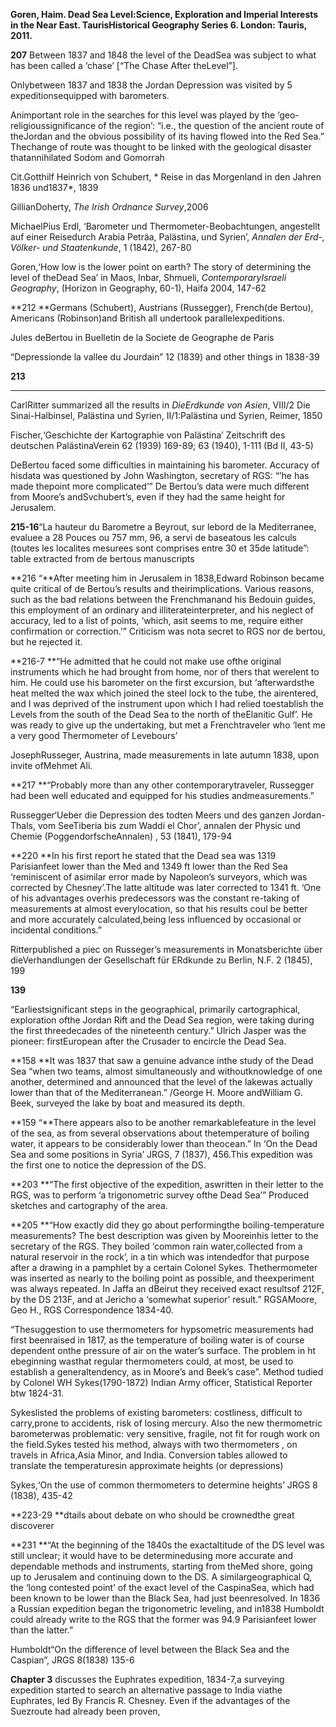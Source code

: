 **Goren, Haim. Dead Sea Level:Science, Exploration and Imperial Interests in the Near East. TaurisHistorical Geography Series 6. London: Tauris, 2011.**

 

**207** Between 1837 and 1848 the level of the DeadSea was subject to what has been called a ‘chase’ [“The Chase After theLevel”].

 

Onlybetween 1837 and 1838 the Jordan Depression was visited by 5 expeditionsequipped with barometers.

 

Animportant role in the searches for this level was played by the ‘geo-religioussignificance of the region’: “i.e., the question of the ancient route of theJordan and the obvious possibility of its having flowed into the Red Sea.” Thechange of route was thought to be linked with the geological disaster thatannihilated Sodom and Gomorrah

 

Cit.Gotthilf Heinrich von Schubert, * Reise in das Morgenland in den Jahren 1836 und1837*, 1839

GillianDoherty, *The Irish Ordnance Survey*,2006

MichaelPius Erdl, ‘Barometer und Thermometer-Beobachtungen, angestellt auf einer Reisedurch Arabia Peträa, Palästina, und Syrien’, *Annalen der Erd-, Völker- und Staatenkunde*, 1 (1842), 267-80

Goren,‘How low is the lower point on earth? The story of determining the level of theDead Sea’ in Maos, Inbar, Shmueli, *ContemporaryIsraeli Geography*, (Horizon in Geography, 60-1), Haifa 2004, 147-62

 

**212 **Germans (Schubert), Austrians (Russegger), French(de Bertou), Americans (Robinson)and British all undertook parallelexpeditions.

 

Jules deBertou in Buelletin de la Societe de Geographe de Paris

“Depressionde la vallee du Jourdain” 12 (1839) and other things in 1838-39 

 

**213**

** **

CarlRitter summarized all the results in *DieErdkunde von Asien*, VIII/2 Die Sinai-Halbinsel, Palästina und Syrien, II/1:Palästina und Syrien, Reimer, 1850

Fischer,‘Geschichte der Kartographie von Palästina’ Zeitschrift des deutschen PalästinaVerein 62 (1939) 169-89; 63 (1940), 1-111 (Bd II, 43-5)

 

DeBertou faced some difficulties in maintaining his barometer. Accuracy of hisdata was questioned by John Washington, secretary of RGS: “’he has made thepoint more complicated’” De Bertou’s data were much different from Moore’s andSvchubert’s, even if they had the same height for Jerusalem.

 

**215-16**“La hauteur du Barometre a Beyrout, sur lebord de la Mediterranee, evaluee a 28 Pouces ou 757 mm, 96, a servi de baseatous les calculs (toutes les localites mesurees sont comprises entre 30 et 35de latitude”: table extracted from de bertous manuscripts

 

**216 “**After meeting him in Jerusalem in 1838,Edward Robinson became quite critical of de Bertou’s results and theirimplications. Various reasons, such as the bad relations between the Frenchmanand his Bedouin guides, this employment of an ordinary and illiterateinterpreter, and his neglect of accuracy, led to a list of points, ‘which, asit seems to me, require either confirmation or correction.’” Criticism was nota secret to RGS nor de bertou, but he rejected it.

 

**216-7 **“He admitted that he could not make use ofthe original instruments which he had brought from home, nor of thers that werelent to him. He could use his barometer on the first excursion, but ‘afterwardsthe heat melted the wax which joined the steel lock to the tube, the airentered, and I was deprived of the instrument upon which I had relied toestablish the Levels from the south of the Dead Sea to the north of theElanitic Gulf’. He was ready to give up the undertaking, but met a Frenchtraveler who ‘lent me a very good Thermometer of Levebours’

 

JosephRusseger, Austrina, made measurements in late autumn 1838, upon invite ofMehmet Ali. 

**217 **“Probably more than any other contemporarytraveler, Russegger had been well educated and equipped for his studies andmeasurements.”

 

Russegger‘Ueber die Depression des todten Meers und des ganzen Jordan-Thals, vom SeeTiberia bis zum Waddi el Chor’, annalen der Physic und Chemie (PoggendorfscheAnnalen) , 53 (1841), 179-94

 

**220 **In his first report  he stated that the Dead sea was 1319 Parisianfeet lower than the Med and 1349 ft lower than the Red Sea ‘reminiscent of asimilar error made by Napoleon’s surveyors, which was corrected by Chesney’.The latte altitude was later corrected to 1341 ft. ‘One of his advantages overhis predecessors was the constant re-taking of measurements at almost everylocation, so that his results coul be better and more accurately calculated,being less influenced by occasional or incidental conditions.”

 

Ritterpublished a piec on Russeger’s measurements in Monatsberichte über dieVerhandlungen der Gesellschaft für ERdkunde zu Berlin, N.F. 2 (1845), 199

 

**139**

“Earliestsignificant steps in the geographical, primarily cartographical, exploration ofthe Jordan Rift and the Dead Sea region, were taking during the first threedecades of the nineteenth century.” Ulrich Jasper was the pioneer: firstEuropean after the Crusader to encircle the Dead Sea.

 

**158 **It was 1837 that saw a genuine advance inthe study of the Dead Sea “when two teams, almost simultaneously and withoutknowledge of one another, determined and announced that the level of the lakewas actually lower than that of the Mediterranean.” /George H. Moore andWilliam G. Beek, surveyed the lake by boat and measured its depth.

 

**159 “**There appears also to be another remarkablefeature in the level of the sea, as from several observations about thetemperature of boiling water, it appears to be considerably lower than theocean.” In ‘On the Dead Sea and some positions in Syria’ JRGS, 7 (1837), 456.This expedition was the first one to notice the depression of the DS.

 

**203 **“The first objective of the expedition, aswritten in their letter to the RGS, was to perform ‘a trigonometric survey ofthe Dead Sea’” Produced sketches and cartography of the area.

 

**205 **“How exactly did they go about performingthe boiling-temperature measurements? The best description was given by Mooreinhis letter to the secretary of the RGS. They boiled ‘common rain water,collected from a natural reservoir in the rock’, in a tin which was intendedfor that purpose after a drawing in a pamphlet by a certain Colonel Sykes. Thethermometer was inserted as nearly to the boiling point as possible, and theexperiment was always repeated. In Jaffa an dBeirut they received exact resultsof 212F, by the DS 213F, and at Jericho a ‘somewhat superior’ result.” RGSAMoore, Geo H., RGS Correspondence 1834-40.

 

“Thesuggestion to use thermometers for hypsometric measurements had first beenraised in 1817, as the temperature of boiling water is of course dependent onthe pressure of air on the water’s surface. The problem in ht ebeginning wasthat regular thermometers could, at most, be used to establish a generaltendency, as in Moore’s and Beek’s case”. Method tudied by Colonel WH Sykes(1790-1872) Indian Army officer, Statistical Reporter btw 1824-31.

Sykeslisted the problems of existing barometers: costliness, difficult to carry,prone to accidents, risk of losing mercury. Also the new thermometric barometerwas problematic: very sensitive, fragile, not fit for rough work on the field.Sykes tested his method, always with two thermometers , on travels in Africa,Asia Minor, and India. Conversion tables allowed to translate the temperaturesin approximate heights (or depressions)

 

Sykes,‘On the use of common thermometers to determine heights’ JRGS 8 (1838), 435-42

 

**223-29 **dtails about debate on who should be crownedthe great discoverer

 

**231 **“At the beginning of the 1840s the exactaltitude of the DS level was still unclear; it would have to be determinedusing more accurate and dependable methods and instruments, starting from theMed shore, going up to Jerusalem and continuing down to the DS. A similargeographical Q, the ‘long contested point’ of the exact level of the CaspinaSea, which had been known to be lower than the Black Sea, had just beenresolved. In 1836 a Russian expedition began the trigonometric leveling, and in1838 Humboldt could already write to the RGS that the former was 94.9 Parisianfeet lower than the latter.”

 

Humboldt“On the difference of level between the Black Sea and the Caspian”, JRGS 8(1838) 135-6

 

**Chapter 3** discusses the Euphrates expedition, 1834-7,a surveying expedition started to search an alternative passage to India viathe Euphrates, led By Francis R. Chesney. Even if the advantages of the Suezroute had already been proven,

 

 

 

 